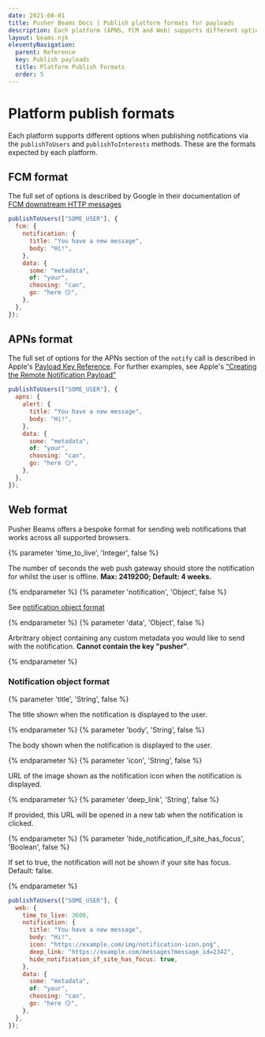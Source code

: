 ```yaml
---
date: 2021-08-01
title: Pusher Beams Docs | Publish platform formats for payloads
description: Each platform (APNS, FCM and Web) supports different options when publishing notifications. This guide describes the formats expected by each platform.
layout: beams.njk
eleventyNavigation:
  parent: Reference
  key: Publish payloads
  title: Platform Publish Formats
  order: 5
---
```


# Platform publish formats

Each platform supports different options when publishing notifications via the `publishToUsers` and `publishToInterests` methods. These are the formats expected by each platform.

## FCM format

The full set of options is described by Google in their documentation of [FCM downstream HTTP messages](https://firebase.google.com/docs/cloud-messaging/http-server-ref#downstream)

```js
publishToUsers(["SOME_USER"], {
  fcm: {
    notification: {
      title: "You have a new message",
      body: "Hi!",
    },
    data: {
      some: "metadata",
      of: "your",
      choosing: "can",
      go: "here 😏",
    },
  },
});
```

## APNs format

The full set of options for the APNs section of the `notify` call is described in Apple's [Payload Key Reference](https://developer.apple.com/library/prerelease/content/documentation/NetworkingInternet/Conceptual/RemoteNotificationsPG/PayloadKeyReference.html#//apple_ref/doc/uid/TP40008194-CH17-SW1). For further examples, see Apple's [“Creating the Remote Notification Payload”](https://developer.apple.com/library/prerelease/content/documentation/NetworkingInternet/Conceptual/RemoteNotificationsPG/CreatingtheNotificationPayload.html#//apple_ref/doc/uid/TP40008194-CH10-SW1)

```js
publishToUsers(["SOME_USER"], {
  apns: {
    alert: {
      title: "You have a new message",
      body: "Hi!",
    },
    data: {
      some: "metadata",
      of: "your",
      choosing: "can",
      go: "here 😏",
    },
  },
});
```

## Web format

Pusher Beams offers a bespoke format for sending web notifications that works across all supported browsers.

{% parameter 'time_to_live', 'Integer', false %}

The number of seconds the web push gateway should store the notification for whilst the user is offline. **Max: 2419200; Default: 4 weeks.**

{% endparameter %}
{% parameter 'notification', 'Object', false %}

See [notification object format](/docs/beams/reference/publish-payloads#-notification-object-format)

{% endparameter %}
{% parameter 'data', 'Object', false %}

Arbritrary object containing any custom metadata you would like to send with the notification. **Cannot contain the key "pusher"**.

{% endparameter %}

### Notification object format

{% parameter 'title', 'String', false %}

The title shown when the notification is displayed to the user.

{% endparameter %}
{% parameter 'body', 'String', false %}

The body shown when the notification is displayed to the user.

{% endparameter %}
{% parameter 'icon', 'String', false %}

URL of the image shown as the notification icon when the notification is displayed.

{% endparameter %}
{% parameter 'deep_link', 'String', false %}

If provided, this URL will be opened in a new tab when the notification is clicked.

{% endparameter %}
{% parameter 'hide_notification_if_site_has_focus', 'Boolean', false %}

If set to true, the notification will not be shown if your site has focus. Default: false.

{% endparameter %}

```js
publishToUsers(["SOME_USER"], {
  web: {
    time_to_live: 3600,
    notification: {
      title: "You have a new message",
      body: "Hi!",
      icon: "https://example.com/img/notification-icon.png",
      deep_link: "https://example.com/messages?message_id=2342",
      hide_notification_if_site_has_focus: true,
    },
    data: {
      some: "metadata",
      of: "your",
      choosing: "can",
      go: "here 😏",
    },
  },
});
```
